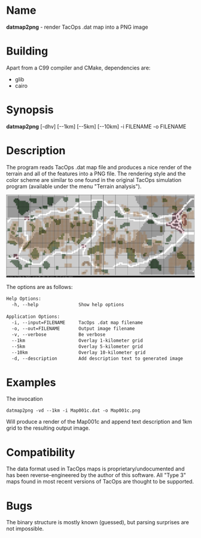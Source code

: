 # Name
**datmap2png** - render TacOps .dat map into a PNG image

# Building
Apart from a C99 compiler and CMake, dependencies are: 
- glib
- cairo

# Synopsis
**datmap2png** [-dhv] [--1km] [--5km] [--10km] -i FILENAME -o FILENAME

# Description
The program reads TacOps .dat map file and produces a nice render of the terrain
and all of the features into a PNG file. The rendering style and the color scheme
are similar to one found in the original TacOps simulation program (available 
under the menu "Terrain analysis").

![render](sample/Map001c.png)

The options are as follows:

```
Help Options:
  -h, --help               Show help options

Application Options:
  -i, --input=FILENAME     TacOps .dat map filename
  -o, --out=FILENAME       Output image filename
  -v, --verbose            Be verbose
  --1km                    Overlay 1-kilometer grid
  --5km                    Overlay 5-kilometer grid
  --10km                   Overlay 10-kilometer grid
  -d, --description        Add description text to generated image
```

# Examples
The invocation

```
datmap2png -vd --1km -i Map001c.dat -o Map001c.png
```

Will produce a render of the Map001c and append text description and 1km grid to
the resulting output image.

# Compatibility
The data format used in TacOps maps is proprietary/undocumented and has been reverse-engineered
by the author of this software. All "Type 3" maps found in most recent 
versions of TacOps are thought to be supported.

# Bugs
The binary structure is mostly known (guessed), but parsing surprises are 
not impossible. 
